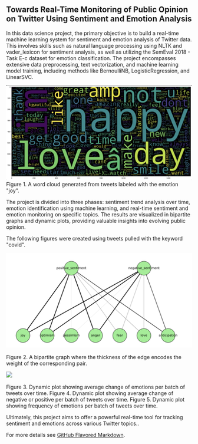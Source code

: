 ## Towards Real-Time Monitoring of Public Opinion on Twitter Using Sentiment and Emotion Analysis

In this data science project, the primary objective is to build a real-time machine learning system for sentiment and emotion analysis of Twitter data. This involves skills such as natural language processing using NLTK and vader_lexicon for sentiment analysis, as well as utilizing the SemEval 2018 - Task E-c dataset for emotion classification. The project encompasses extensive data preprocessing, text vectorization, and machine learning model training, including methods like BernoulliNB, LogisticRegression, and LinearSVC. 

<img src="images/joywordcloud.jpg?raw=true"/>
Figure 1. A word cloud generated from tweets labeled with the emotion "joy".

The project is divided into three phases: sentiment trend analysis over time, emotion identification using machine learning, and real-time sentiment and emotion monitoring on specific topics. The results are visualized in bipartite graphs and dynamic plots, providing valuable insights into evolving public opinion. 

The following figures were created using tweets pulled with the keyword "covid".

<img src="images/bipartiteCovid.jpg?raw=true"/>

Figure 2. A bipartite graph where the thickness of the edge encodes the weight of the corresponding pair.

<img src="images/dynamicEmotions.mov?raw=true"/>

Figure 3. Dynamic plot showing average change of emotions per batch of tweets over time. 
Figure 4. Dynamic plot showing average change of negative or positive per batch of tweets over time. 
Figure 5. Dynamic plot showing frequency of emotions per batch of tweets over time. 


Ultimately, this project aims to offer a powerful real-time tool for tracking sentiment and emotions across various Twitter topics..


For more details see [GitHub Flavored Markdown](https://guides.github.com/features/mastering-markdown/).
